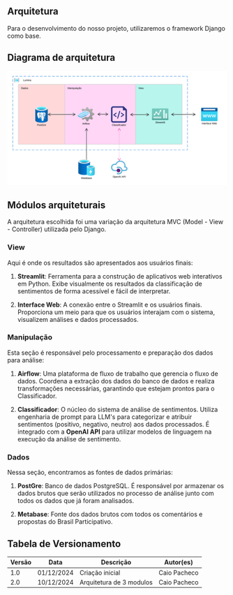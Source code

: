 ## Arquitetura

Para o desenvolvimento do nosso projeto, utilizaremos o framework Django como base.
## Diagrama de arquitetura
![Diagrama de Arquitetura](arquitetura_v2.png)
## Módulos arquiteturais 
A arquitetura escolhida foi uma variação da arquitetura MVC (Model - View - Controller) utilizada pelo Django.
### View
Aqui é onde os resultados são apresentados aos usuários finais:

1. **Streamlit**: Ferramenta para a construção de aplicativos web interativos em Python. Exibe visualmente os resultados da classificação de sentimentos de forma acessível e fácil de interpretar.

2. **Interface Web**: A conexão entre o Streamlit e os usuários finais. Proporciona um meio para que os usuários interajam com o sistema, visualizem análises e dados processados.
### Manipulação
Esta seção é responsável pelo processamento e preparação dos dados para análise:

1. **Airflow**: Uma plataforma de fluxo de trabalho que gerencia o fluxo de dados. Coordena a extração dos dados do banco de dados e realiza transformações necessárias, garantindo que estejam prontos para o Classificador.

2. **Classificador**: O núcleo do sistema de análise de sentimentos. Utiliza engenharia de prompt para LLM's para categorizar e atribuir sentimentos (positivo, negativo, neutro) aos dados processados. É integrado com a **OpenAI API** para utilizar modelos de linguagem na execução da análise de sentimento.
### Dados
Nessa seção, encontramos as fontes de dados primárias:

1. **PostGre**: Banco de dados PostgreSQL. É responsável por armazenar os dados brutos que serão utilizados no processo de análise junto com todos os dados que já foram analisados.

2. **Metabase**: Fonte dos dados brutos com todos os comentários e propostas do Brasil Participativo. 

## Tabela de Versionamento

| Versão | Data       | Descrição                | Autor(es)    |
|--------|------------|--------------------------|--------------|
| 1.0    | 01/12/2024 | Criação inicial          | Caio Pacheco |
| 2.0    | 10/12/2024 | Arquitetura de 3 modulos | Caio Pacheco |